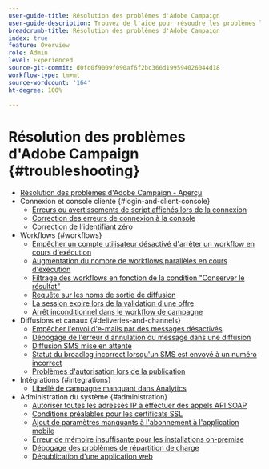 ```yaml
---
user-guide-title: Résolution des problèmes d'Adobe Campaign
user-guide-description: Trouvez de l'aide pour résoudre les problèmes liés à Adobe Campaign.
breadcrumb-title: Résolution des problèmes d'Adobe Campaign
index: true
feature: Overview
role: Admin
level: Experienced
source-git-commit: d0fc0f9009f090af6f2bc366d199594026044d18
workflow-type: tm+mt
source-wordcount: '164'
ht-degree: 100%

---
```



# Résolution des problèmes d&#39;Adobe Campaign {#troubleshooting}

+ [Résolution des problèmes d&#39;Adobe Campaign - Aperçu](/help/troubleshoot-adobe-campaign/overview.md)
+ Connexion et console cliente {#login-and-client-console}
   + [Erreurs ou avertissements de script affichés lors de la connexion](/help/troubleshoot-adobe-campaign/script-error-during-login-errors.md)
   + [Correction des erreurs de connexion à la console](/help/troubleshoot-adobe-campaign/console-login-errors.md)
   + [Correction de l&#39;identifiant zéro](/help/troubleshoot-adobe-campaign/fixing-zero-id.md)
+ Workflows {#workflows}
   + [Empêcher un compte utilisateur désactivé d&#39;arrêter un workflow en cours d&#39;exécution](/help/troubleshoot-adobe-campaign/prevent-disabled-accounts-from-stopping-workflow.md)
   + [Augmentation du nombre de workflows parallèles en cours d&#39;exécution](/help/troubleshoot-adobe-campaign/increase-parallel-workflows.md)
   + [Filtrage des workflows en fonction de la condition &quot;Conserver le résultat&quot;](/help/troubleshoot-adobe-campaign/keep-result-workflow.md)
   + [Requête sur les noms de sortie de diffusion](/help/troubleshoot-adobe-campaign/query-delivery-output-names.md)
   + [La session expire lors de la validation d&#39;une offre](/help/troubleshoot-adobe-campaign/session-expired-approving-offer.md)
   + [Arrêt inconditionnel dans le workflow de campagne](/help/troubleshoot-adobe-campaign/unconditional-stop-workflow.md)
+ Diffusions et canaux {#deliveries-and-channels}
   + [Empêcher l&#39;envoi d&#39;e-mails par des messages désactivés](/help/troubleshoot-adobe-campaign/disabled-messages-sending-emails.md)
   + [Débogage de l&#39;erreur d&#39;annulation du message dans une diffusion](/help/troubleshoot-adobe-campaign/message-cancelled-error.md)
   + [Diffusion SMS mise en attente](/help/troubleshoot-adobe-campaign/resolve-pending-state-sms-delivery.md)
   + [Statut du broadlog incorrect lorsqu&#39;un SMS est envoyé à un numéro incorrect](/help/troubleshoot-adobe-campaign/sms-broad-log.md)
   + [Problèmes d&#39;autorisation lors de la publication](/help/troubleshoot-adobe-campaign/publishing-permissions-issues.md)
+ Intégrations {#integrations}
   + [Libellé de campagne manquant dans Analytics](/help/troubleshoot-adobe-campaign/missing-campaign-label.md)
+ Administration du système {#administration}
   + [Autoriser toutes les adresses IP à effectuer des appels API SOAP](/help/troubleshoot-adobe-campaign/allow-all-ip-address-to-make-soap-calls.md)
   + [Conditions préalables pour les certificats SSL](/help/troubleshoot-adobe-campaign/ssl-pre-requisites.md)
   + [Ajout de paramètres manquants à l&#39;abonnement à l&#39;application mobile](/help/troubleshoot-adobe-campaign/missing-parameters-app-subscription.md)
   + [Erreur de mémoire insuffisante pour les installations on-premise](/help/troubleshoot-adobe-campaign/troubleshooting-memory-issues.md)
   + [Débogage des problèmes de répartition de charge](/help/troubleshoot-adobe-campaign/load-balancer-issues.md)
   + [Dépublication d&#39;une application web](/help/troubleshoot-adobe-campaign/unpublish-web-application.md)